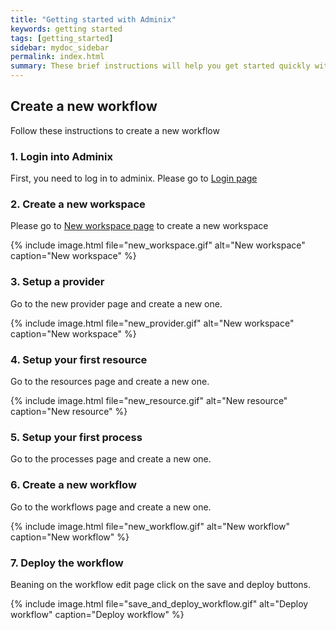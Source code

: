 ```yaml
---
title: "Getting started with Adminix"
keywords: getting started
tags: [getting_started]
sidebar: mydoc_sidebar
permalink: index.html
summary: These brief instructions will help you get started quickly with the Adminix.
---
```


## Create a new workflow

Follow these instructions to create a new workflow

### 1. Login into Adminix

First, you need to log in to adminix. Please go to [Login page](https://app.adminix.xyz/login)

### 2. Create a new workspace

Please go to [New workspace page](https://app.adminix.xyz/workspaces/new) to create a new workspace

{% include image.html file="new_workspace.gif" alt="New workspace" caption="New workspace" %}

### 3. Setup a provider

Go to the new provider page and create a new one.

{% include image.html file="new_provider.gif" alt="New workspace" caption="New workspace" %}

### 4. Setup your first resource

Go to the resources page and create a new one.

{% include image.html file="new_resource.gif" alt="New resource" caption="New resource" %}

### 5. Setup your first process

Go to the processes page and create a new one.

### 6. Create a new workflow

Go to the workflows page and create a new one.

{% include image.html file="new_workflow.gif" alt="New workflow" caption="New workflow" %}

### 7. Deploy the workflow

Beaning on the workflow edit page click on the save and deploy buttons.

{% include image.html file="save_and_deploy_workflow.gif" alt="Deploy workflow" caption="Deploy workflow" %}
